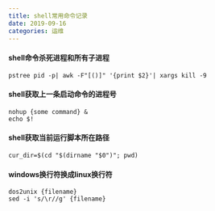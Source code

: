```yaml
---
title: shell常用命令记录
date: 2019-09-16
categories: 运维
---
```


####  shell命令杀死进程和所有子进程
```
pstree pid -p| awk -F"[()]" '{print $2}'| xargs kill -9
```

#### shell获取上一条启动命令的进程号
```
nohup {some command} &
echo $!
```

#### shell获取当前运行脚本所在路径
```
cur_dir=$(cd "$(dirname "$0")"; pwd)
```

#### windows换行符换成linux换行符
```
dos2unix {filename}
sed -i 's/\r//g' {filename}
```
